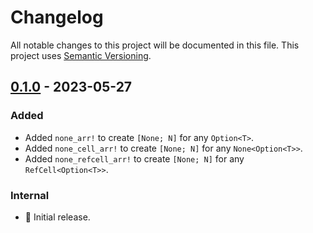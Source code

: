 # Changelog

All notable changes to this project will be documented in this file.
This project uses [Semantic Versioning](https://semver.org/spec/v2.0.0.html).

## [0.1.0] - 2023-05-27

### Added

- Added `none_arr!` to create `[None; N]` for any `Option<T>`.
- Added `none_cell_arr!` to create `[None; N]` for any `None<Option<T>>`.
- Added `none_refcell_arr!` to create `[None; N]` for any `RefCell<Option<T>>`.

### Internal

- 🎉 Initial release.

[0.1.0]: https://github.com/sunsided/default-option-arr/releases/tag/0.1.0
